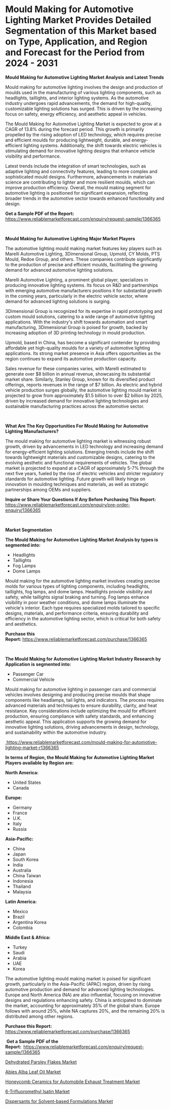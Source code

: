 <p><h1>Mould Making for Automotive Lighting Market Provides Detailed Segmentation of this Market based on Type, Application, and Region and Forecast for the Period from 2024 - 2031</h1></p><p><strong>Mould Making for Automotive Lighting Market Analysis and Latest Trends</strong></p>
<p><p>Mould making for automotive lighting involves the design and production of moulds used in the manufacturing of various lighting components, such as headlights, taillights, and interior lighting systems. As the automotive industry undergoes rapid advancements, the demand for high-quality, customizable lighting solutions has surged. This is driven by the increasing focus on safety, energy efficiency, and aesthetic appeal in vehicles.</p><p>The Mould Making for Automotive Lighting Market is expected to grow at a CAGR of 13.8% during the forecast period. This growth is primarily propelled by the rising adoption of LED technology, which requires precise and efficient moulds for producing lightweight, durable, and energy-efficient lighting systems. Additionally, the shift towards electric vehicles is stimulating demand for innovative lighting designs that enhance vehicle visibility and performance.</p><p>Latest trends include the integration of smart technologies, such as adaptive lighting and connectivity features, leading to more complex and sophisticated mould designs. Furthermore, advancements in materials science are contributing to lighter and more resilient moulds, which can improve production efficiency. Overall, the mould making segment for automotive lighting is positioned for significant expansion, reflecting broader trends in the automotive sector towards enhanced functionality and design.</p></p>
<p><strong>Get a Sample PDF of the Report:&nbsp;</strong> <a href="https://www.reliablemarketforecast.com/enquiry/request-sample/1366365">https://www.reliablemarketforecast.com/enquiry/request-sample/1366365</a></p>
<p>&nbsp;</p>
<p><strong>Mould Making for Automotive Lighting Major Market Players</strong></p>
<p><p>The automotive lighting mould making market features key players such as Marelli Automotive Lighting, 3Dimensional Group, Upmold, CY Molds, PTS Mould, Redoe Group, and others. These companies contribute significantly to the production of precise and efficient moulds, facilitating the growing demand for advanced automotive lighting solutions.</p><p>Marelli Automotive Lighting, a prominent global player, specializes in producing innovative lighting systems. Its focus on R&D and partnerships with emerging automotive manufacturers positions it for substantial growth in the coming years, particularly in the electric vehicle sector, where demand for advanced lighting solutions is surging.</p><p>3Dimensional Group is recognized for its expertise in rapid prototyping and custom mould solutions, catering to a wide range of automotive lighting applications. With the industry's shift towards automation and smart manufacturing, 3Dimensional Group is poised for growth, backed by increasing adoption of 3D printing technology in mould production.</p><p>Upmold, based in China, has become a significant contender by providing affordable yet high-quality moulds for a variety of automotive lighting applications. Its strong market presence in Asia offers opportunities as the region continues to expand its automotive production capacity.</p><p>Sales revenue for these companies varies, with Marelli estimated to generate over $8 billion in annual revenue, showcasing its substantial market share. Similarly, Stanley Group, known for its diversified product offerings, reports revenues in the range of $7 billion. As electric and hybrid vehicle production surges globally, the automotive lighting mould market is projected to grow from approximately $1.5 billion to over $2 billion by 2025, driven by increased demand for innovative lighting technologies and sustainable manufacturing practices across the automotive sector.</p></p>
<p>&nbsp;</p>
<p><strong>What Are The Key Opportunities For Mould Making for Automotive Lighting Manufacturers?</strong></p>
<p><p>The mould making for automotive lighting market is witnessing robust growth, driven by advancements in LED technology and increasing demand for energy-efficient lighting solutions. Emerging trends include the shift towards lightweight materials and customizable designs, catering to the evolving aesthetic and functional requirements of vehicles. The global market is projected to expand at a CAGR of approximately 5-7% through the next five years, fueled by the rise of electric vehicles and stricter regulatory standards for automotive lighting. Future growth will likely hinge on innovation in moulding techniques and materials, as well as strategic partnerships among OEMs and suppliers.</p></p>
<p><strong>Inquire or Share Your Questions If Any Before Purchasing This Report:</strong> <a href="https://www.reliablemarketforecast.com/enquiry/pre-order-enquiry/1366365">https://www.reliablemarketforecast.com/enquiry/pre-order-enquiry/1366365</a></p>
<p>&nbsp;</p>
<p><strong>Market Segmentation</strong></p>
<p><strong>The Mould Making for Automotive Lighting Market Analysis by types is segmented into:</strong></p>
<p><ul><li>Headlights</li><li>Taillights</li><li>Fog Lamps</li><li>Dome Lamps</li></ul></p>
<p><p>Mould making for the automotive lighting market involves creating precise molds for various types of lighting components, including headlights, taillights, fog lamps, and dome lamps. Headlights provide visibility and safety, while taillights signal braking and turning. Fog lamps enhance visibility in poor weather conditions, and dome lamps illuminate the vehicle's interior. Each type requires specialized molds tailored to specific designs, materials, and performance criteria, ensuring durability and efficiency in the automotive lighting sector, which is critical for both safety and aesthetics.</p></p>
<p><strong>Purchase this Report:&nbsp;</strong><a href="https://www.reliablemarketforecast.com/purchase/1366365">https://www.reliablemarketforecast.com/purchase/1366365</a></p>
<p>&nbsp;</p>
<p><strong>The Mould Making for Automotive Lighting Market Industry Research by Application is segmented into:</strong></p>
<p><ul><li>Passenger Car</li><li>Commercial Vehicle</li></ul></p>
<p><p>Mould making for automotive lighting in passenger cars and commercial vehicles involves designing and producing precise moulds that shape components like headlamps, tail lights, and indicators. The process requires advanced materials and techniques to ensure durability, clarity, and heat resistance. Key considerations include optimizing the mould for efficient production, ensuring compliance with safety standards, and enhancing aesthetic appeal. This application supports the growing demand for innovative lighting solutions, driving advancements in design, technology, and sustainability within the automotive industry.</p></p>
<p><a href="https://www.reliablemarketforecast.com/mould-making-for-automotive-lighting-market-r1366365">&nbsp;https://www.reliablemarketforecast.com/mould-making-for-automotive-lighting-market-r1366365</a></p>
<p><strong>In terms of Region, the Mould Making for Automotive Lighting Market Players available by Region are:</strong></p>
<p>
    <p> <strong> North America: </strong>
        <ul>
            <li>United States</li>
            <li>Canada</li>
        </ul>
        </p> 
    <p> <strong> Europe: </strong>
        <ul>
            <li>Germany</li>
            <li>France</li>
            <li>U.K.</li>
            <li>Italy</li>
            <li>Russia</li>
        </ul>
        </p> 
    <p> <strong> Asia-Pacific: </strong>
        <ul>
            <li>China</li>
            <li>Japan</li>
            <li>South Korea</li>
            <li>India</li>
            <li>Australia</li>
            <li>China Taiwan</li>
            <li>Indonesia</li>
            <li>Thailand</li>
            <li>Malaysia</li>
        </ul>
        </p> 
    <p> <strong> Latin America: </strong>
        <ul>
            <li>Mexico</li>
            <li>Brazil</li>
            <li>Argentina Korea</li>
            <li>Colombia</li>
        </ul>
        </p> 
    <p> <strong> Middle East & Africa: </strong>
        <ul>
            <li>Turkey</li>
            <li>Saudi</li>
            <li>Arabia</li>
            <li>UAE</li>
            <li>Korea</li>
        </ul>
    </p>
    </p>
<p><p>The automotive lighting mould making market is poised for significant growth, particularly in the Asia-Pacific (APAC) region, driven by rising automotive production and demand for advanced lighting technologies. Europe and North America (NA) are also influential, focusing on innovative designs and regulations enhancing safety. China is anticipated to dominate the market, accounting for approximately 35% of the global share. Europe follows with around 25%, while NA captures 20%, and the remaining 20% is distributed among other regions.</p></p>
<p><strong>Purchase this Report: </strong><a href="https://www.reliablemarketforecast.com/purchase/1366365">https://www.reliablemarketforecast.com/purchase/1366365</a></p>
<p>&nbsp;<strong>Get a Sample PDF of the Report:&nbsp;&nbsp;</strong><a href="https://www.reliablemarketforecast.com/enquiry/request-sample/1366365">https://www.reliablemarketforecast.com/enquiry/request-sample/1366365</a></p>
<p><strong></strong></p>
<p><p><a href="https://www.linkedin.com/pulse/what-factors-influence-dehydrated-parsley-flakes-market-coming-qcd7f?trackingId=4dU3m9S5SmKwkCe8BjJBug%3D%3D">Dehydrated Parsley Flakes Market</a></p><p><a href="https://www.linkedin.com/pulse/abies-alba-leaf-oil-market-size-share-trends-analysis-report-dgdwf?trackingId=QDA9gYSHR0ehAq57Rp%2FNsA%3D%3D">Abies Alba Leaf Oil Market</a></p><p><a href="https://github.com/CliffMedina6/Market-Research-Report-List-6/blob/main/honeycomb-ceramics-for-automobile-exhaust-treatment-market.md">Honeycomb Ceramics for Automobile Exhaust Treatment Market</a></p><p><a href="https://issuu.com/reportprime-2/docs/6-trifluoromethyl-isatin-market-siz_3073ec770df391">6-Trifluoromethyl Isatin Market</a></p><p><a href="https://issuu.com/reportprime-2/docs/dispersants-for-solvent-based-formu_038c8e1ae9cb8e">Dispersants for Solvent-based Formulations Market</a></p></p>
